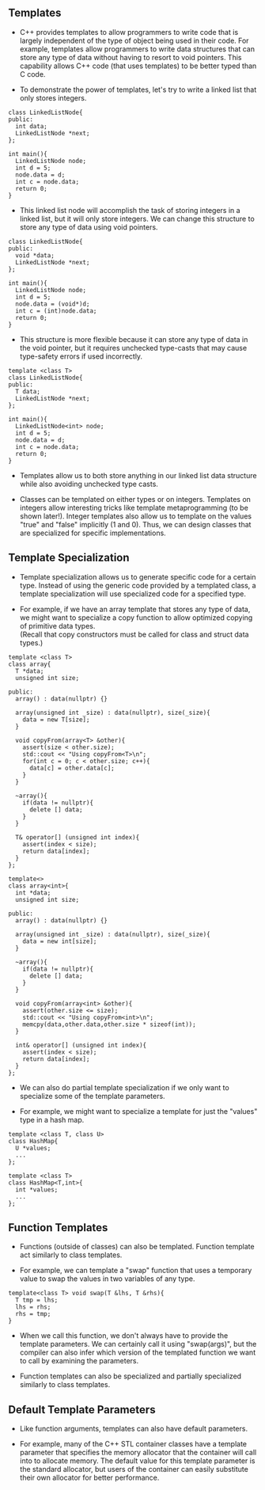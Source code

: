 Templates
-----------

* C++ provides templates to allow programmers to write code that is largely independent 
  of the type of object being used in their code.  For example, templates allow
  programmers to write data structures that can store any type of data without having 
  to resort to void pointers.  This capability allows C++ code (that uses templates) to 
  be better typed than C code.

* To demonstrate the power of templates, let's try to write a linked list that only 
  stores integers.

```
class LinkedListNode{
public:
  int data;
  LinkedListNode *next;
};

int main(){
  LinkedListNode node;
  int d = 5;
  node.data = d;
  int c = node.data;
  return 0;
}
```

* This linked list node will accomplish the task of storing integers in a linked
  list, but it will only store integers.  We can change this structure to store 
  any type of data using void pointers.

```
class LinkedListNode{
public:
  void *data;
  LinkedListNode *next;
};

int main(){
  LinkedListNode node;
  int d = 5;
  node.data = (void*)d;
  int c = (int)node.data;
  return 0;
}
```

* This structure is more flexible because it can store any type of data in the 
  void pointer, but it requires unchecked type-casts that may cause type-safety 
  errors if used incorrectly.

```
template <class T>
class LinkedListNode{
public:
  T data;
  LinkedListNode *next;
};

int main(){
  LinkedListNode<int> node;
  int d = 5;
  node.data = d;
  int c = node.data;
  return 0;
}
```

* Templates allow us to both store anything in our linked list data structure
  while also avoiding unchecked type casts.

* Classes can be templated on either types or on integers.  Templates on integers
  allow interesting tricks like template metaprogramming (to be shown later!).
  Integer templates also allow us to template on the values "true" and "false" 
  implicitly (1 and 0).  Thus, we can design classes that are specialized for 
  specific implementations.

Template Specialization
-----------

* Template specialization allows us to generate specific code for a certain type.
  Instead of using the generic code provided by a templated class, a template 
  specialization will use specialized code for a specified type.

* For example, if we have an array template that stores any 
  type of data, we might want to specialize a copy function 
  to allow optimized copying of primitive data types.  
  (Recall that copy constructors must be called for class
  and struct data types.)

```
template <class T>
class array{
  T *data;
  unsigned int size;

public:
  array() : data(nullptr) {}

  array(unsigned int _size) : data(nullptr), size(_size){
    data = new T[size];
  }

  void copyFrom(array<T> &other){
    assert(size < other.size);
    std::cout << "Using copyFrom<T>\n";
    for(int c = 0; c < other.size; c++){
      data[c] = other.data[c];
    }
  }

  ~array(){
    if(data != nullptr){
      delete [] data;
    }
  }

  T& operator[] (unsigned int index){
    assert(index < size);
    return data[index];
  }
};

template<>
class array<int>{
  int *data;
  unsigned int size;

public:
  array() : data(nullptr) {}

  array(unsigned int _size) : data(nullptr), size(_size){
    data = new int[size];
  }

  ~array(){
    if(data != nullptr){
      delete [] data;
    }
  }

  void copyFrom(array<int> &other){
    assert(other.size <= size);
    std::cout << "Using copyFrom<int>\n";
    memcpy(data,other.data,other.size * sizeof(int));
  }

  int& operator[] (unsigned int index){
    assert(index < size);
    return data[index];
  }
};
```

* We can also do partial template specialization if we only
  want to specialize some of the template parameters.

* For example, we might want to specialize a template for 
  just the "values" type in a hash map.

```
template <class T, class U>
class HashMap{
  U *values;
  ...
};

template <class T>
class HashMap<T,int>{
  int *values;
  ...
};
```

Function Templates
-----------

* Functions (outside of classes) can also be templated.  Function 
  template act similarly to class templates.

* For example, we can template a "swap" function that uses
  a temporary value to swap the values in two variables of any type.

```
template<class T> void swap(T &lhs, T &rhs){
  T tmp = lhs;
  lhs = rhs;
  rhs = tmp;
}
```

* When we call this function, we don't always have to provide the 
  template parameters.  We can certainly call it using "swap<int>(args)", 
  but the compiler can also infer which version of the templated 
  function we want to call by examining the parameters.

* Function templates can also be specialized and partially specialized
  similarly to class templates.

Default Template Parameters
-----------

* Like function arguments, templates can also have default parameters.

* For example, many of the C++ STL container classes have a template 
  parameter that specifies the memory allocator that the container will 
  call into to allocate memory.  The default value for this template
  parameter is the standard allocator, but users of the container can 
  easily substitute their own allocator for better performance.

